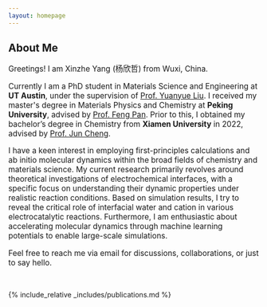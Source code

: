 ```yaml
---
layout: homepage
---
```


## About Me

<p style="font-size:110%;">Greetings! I am Xinzhe Yang (杨欣哲) from Wuxi, China.</p>

<p style="font-size:110%;">Currently I am a PhD student in Materials Science and Engineering at <strong>UT Austin</strong>, under the supervision of <a href="http://sites.utexas.edu/yuanyue-liu">Prof. Yuanyue Liu</a>. I received my master's degree in Materials Physics and Chemistry at <strong>Peking University</strong>, advised by <a href="http://en.pkusam.cn/">Prof. Feng Pan</a>. Prior to this, I obtained my bachelor’s degree in Chemistry from <strong>Xiamen University</strong> in 2022, advised by <a href="https://www.cheng-group.net/en">Prof. Jun Cheng</a>.</p>

<p style="font-size:110%;">I have a keen interest in employing first-principles calculations and ab initio molecular dynamics within the broad fields of chemistry and materials science. My current research primarily revolves around theoretical investigations of electrochemical interfaces, with a specific focus on understanding their dynamic properties under realistic reaction conditions. Based on simulation results, I try to reveal the critical role of interfacial water and cation in various electrocatalytic reactions. Furthermore, I am enthusiastic about accelerating molecular dynamics through machine learning potentials to enable large-scale simulations.</p>

<p style="font-size:110%;">Feel free to reach me via email for discussions, collaborations, or just to say hello.</p>

<p><br></p>

{% include_relative _includes/publications.md %}
